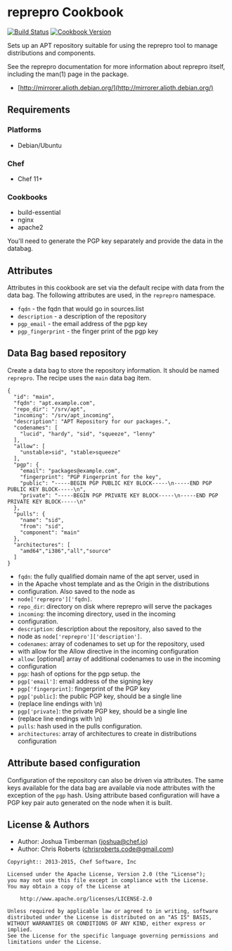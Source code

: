 # reprepro Cookbook
[![Build Status](https://travis-ci.org/jesseadams/reprepro.svg?branch=master)](http://travis-ci.org/jesseadams/reprepro) [![Cookbook Version](https://img.shields.io/cookbook/v/reprepro.svg)](https://supermarket.chef.io/cookbooks/reprepro)

Sets up an APT repository suitable for using the reprepro tool to manage distributions and components.

See the reprepro documentation for more information about reprepro itself, including the man(1) page in the package.
- [http://mirrorer.alioth.debian.org/](http://mirrorer.alioth.debian.org/)

## Requirements
### Platforms
- Debian/Ubuntu

### Chef
- Chef 11+

### Cookbooks
- build-essential
- nginx
- apache2

You'll need to generate the PGP key separately and provide the data in the databag.


## Attributes
Attributes in this cookbook are set via the default recipe with data from the data bag. The following attributes are used, in the `reprepro` namespace.
- `fqdn` - the fqdn that would go in sources.list
- `description` - a description of the repository
- `pgp_email` - the email address of the pgp key
- `pgp_fingerprint` - the finger print of the pgp key

## Data Bag based repository
Create a data bag to store the repository information. It should be named `reprepro`. The recipe uses the `main` data bag item.

```
{
  "id": "main",
  "fqdn": "apt.example.com",
  "repo_dir": "/srv/apt",
  "incoming": "/srv/apt_incoming",
  "description": "APT Repository for our packages.",
  "codenames": [
    "lucid", "hardy", "sid", "squeeze", "lenny"
  ],
  "allow": [
    "unstable>sid", "stable>squeeze"
  ],
  "pgp": {
    "email": "packages@example.com",
    "fingerprint": "PGP Fingerprint for the key",
    "public": "-----BEGIN PGP PUBLIC KEY BLOCK-----\n-----END PGP PUBLIC KEY BLOCK-----\n",
    "private": "-----BEGIN PGP PRIVATE KEY BLOCK-----\n-----END PGP PRIVATE KEY BLOCK-----\n"
  },
  "pulls": {
    "name": "sid",
    "from": "sid",
    "component": "main"
  },
  "architectures": [
    "amd64","i386","all","source"
  ]
}
```

- `fqdn`: the fully qualified domain name of the apt server, used in
- in the Apache vhost template and as the Origin in the distributions
- configuration. Also saved to the node as
- `node['reprepro']['fqdn]`.
- `repo_dir`: directory on disk where reprepro will serve the packages
- `incoming`: the incoming directory, used in the incoming
- configuration.
- `description`: description about the repository, also saved to the
- node as `node['reprepro']['description']`.
- `codenames`: array of codenames to set up for the repository, used
- with allow for the Allow directive in the incoming configuration
- `allow`: [optional] array of additional codenames to use in the incoming
- configuration
- `pgp`: hash of options for the pgp setup. the
- `pgp['email']`: email address of the signing key
- `pgp['fingerprint]`: fingerprint of the PGP key
- `pgp['public]`: the public PGP key, should be a single line
- (replace line endings with \n)
- `pgp['private]`: the private PGP key, should be a single line
- (replace line endings with \n)
- `pulls`: hash used in the pulls configuration.
- `architectures`: array of architectures to create in distributions configuration

## Attribute based configuration
Configuration of the repository can also be driven via attributes. The same keys available for the data bag are available via node attributes with the exception of the `pgp` hash. Using attribute based configuration will have a PGP key pair auto generated on the node when it is built.

## License & Authors
- Author: Joshua Timberman ([joshua@chef.io](mailto:joshua@chef.io))
- Author: Chris Roberts ([chrisroberts.code@gmail.com](mailto:chrisroberts.code@gmail.com))

```text
Copyright:: 2013-2015, Chef Software, Inc

Licensed under the Apache License, Version 2.0 (the "License");
you may not use this file except in compliance with the License.
You may obtain a copy of the License at

    http://www.apache.org/licenses/LICENSE-2.0

Unless required by applicable law or agreed to in writing, software
distributed under the License is distributed on an "AS IS" BASIS,
WITHOUT WARRANTIES OR CONDITIONS OF ANY KIND, either express or implied.
See the License for the specific language governing permissions and
limitations under the License.
```
